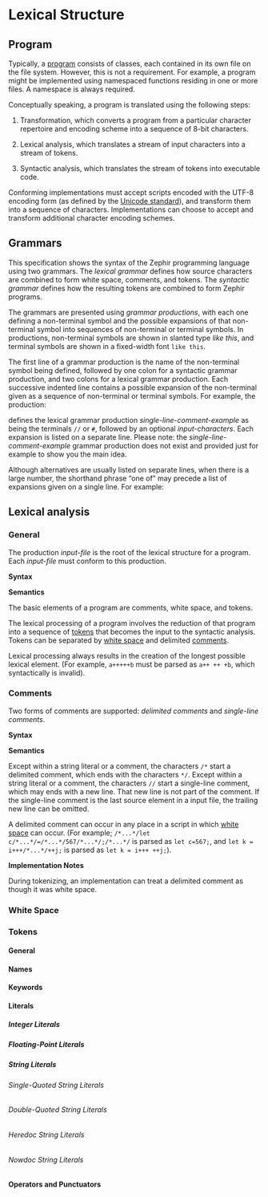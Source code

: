# Lexical Structure

## Program

Typically, a [program](04-basic-concepts.md#program-structure) consists of classes, each contained in its own file on
the file system. However, this is not a requirement. For example, a program might be implemented using namespaced
functions residing in one or more files. A namespace is always required.

Conceptually speaking, a program is translated using the following steps:

1.  Transformation, which converts a program from a particular character repertoire and encoding scheme into a
    sequence of 8-bit characters.

2.  Lexical analysis, which translates a stream of input characters into a stream of tokens.

3.  Syntactic analysis, which translates the stream of tokens into executable code.


Conforming implementations must accept scripts encoded with the UTF-8 encoding form (as defined by the
[Unicode standard](https://unicode.org/standard/standard.html)), and transform them into a sequence of characters.
Implementations can choose to accept and transform additional character encoding schemes.

## Grammars

This specification shows the syntax of the Zephir programming language using two grammars. The *lexical grammar* defines
how source characters are combined to form white space, comments, and tokens. The *syntactic grammar* defines how the
resulting tokens are combined to form Zephir programs.

The grammars are presented using *grammar productions*, with each one defining a non-terminal symbol and the possible
expansions of that non-terminal symbol into sequences of non-terminal or terminal symbols. In productions, non-terminal
symbols are shown in slanted type *like this*, and terminal symbols are shown in a fixed-width font `like this`.

The first line of a grammar production is the name of the non-terminal symbol being defined, followed by one colon for
a syntactic grammar production, and two colons for a lexical grammar production. Each successive indented line contains
a possible expansion of the non-terminal given as a sequence of non-terminal or terminal symbols. For example, the
production:

<!-- GRAMMAR
single-line-comment-example::
  '//' input-characters?
  '#' input-characters?
-->

defines the lexical grammar production *single-line-comment-example* as being the terminals `//` or `#`, followed by an
optional *input-characters*. Each expansion is listed on a separate line. Please note: the *single-line-comment-example*
grammar production does not exist and provided just for example to show you the main idea. 

Although alternatives are usually listed on separate lines, when there is a large number, the shorthand phrase “one of”
may precede a list of expansions given on a single line. For example:

<!-- GRAMMAR
hexadecimal-digit-example:: one of
  '0' '1' '2' '3' '4' '5' '6' '7' '8' '9'
  'a' 'b' 'c' 'd' 'e' 'f'
  'A' 'B' 'C' 'D' 'E' 'F'
-->

## Lexical analysis

### General

The production *input-file* is the root of the lexical structure for a program. Each *input-file* must conform to
this production.

**Syntax**

<!-- GRAMMAR
input-file::
  input-element
  input-file input-element

input-element::
  comment
  white-space
  token
-->


**Semantics**

The basic elements of a program are comments, white space, and tokens.

The lexical processing of a program involves the reduction of that program into a sequence of [tokens](#tokens)
that becomes the input to the syntactic analysis. Tokens can be separated by [white space](#white-space) and
delimited [comments](#comments).

Lexical processing always results in the creation of the longest possible lexical element. (For example, `a+++++b`
must be parsed as `a++ ++ +b`, which syntactically is invalid).

### Comments

Two forms of comments are supported: *delimited comments* and *single-line comments*.

**Syntax**

<!-- GRAMMAR
comment::
  single-line-comment
  delimited-comment
  
single-line-comment::
  '//' input-characters?
  
input-characters::
  input-character
  input-characters input-character
  
input-character::
  "Any source character except" new-line
  
new-line::
  "Carriage-return character (U+000D)"
  "Line-feed character (U+000A)"
  "Carriage-return character (U+000D) followed by line-feed character (U+000A)"
  
delimited-comment::
  '/*' "No characters or any source character sequence except */" '*/'
-->


**Semantics**

Except within a string literal or a comment, the characters `/*` start a delimited comment, which ends with the
characters `*/`. Except within a string literal or a comment, the characters `//` start a single-line comment, which
may ends with a new line. That new line is not part of the comment. If the single-line comment is the last source
element in a input file, the trailing new line can be omitted.

A delimited comment can occur in any place in a script in which [white space](#white-space) can occur. (For example;
`/*...*/let c/*...*/=/*...*/567/*...*/;/*...*/` is parsed as `let c=567;`, and
`let k = i+++/*...*/++j;` is parsed as `let k = i+++ ++j;`).

**Implementation Notes**

During tokenizing, an implementation can treat a delimited comment as though it was white space.

### White Space

### Tokens

#### General

#### Names

#### Keywords

#### Literals

##### Integer Literals

##### Floating-Point Literals

##### String Literals

###### Single-Quoted String Literals

###### Double-Quoted String Literals

###### Heredoc String Literals

###### Nowdoc String Literals

#### Operators and Punctuators
